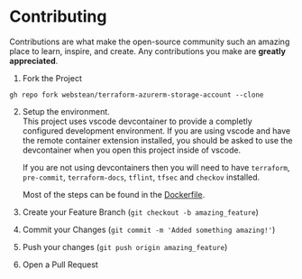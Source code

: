# Contributing
Contributions are what make the open-source community such an amazing place to learn, inspire, and create. Any contributions you make are **greatly appreciated**.

1. Fork the Project

```shell
gh repo fork webstean/terraform-azurerm-storage-account --clone
```
2. Setup the environment.  
   This project uses vscode devcontainer to provide a completly configured development environment. If you are using vscode and have the remote container extension installed, you should be asked to use the devcontainer when you open this project inside of vscode.

   If you are not using devcontainers then you will need to have `terraform`, `pre-commit`, `terraform-docs`, `tflint`, `tfsec` and `checkov` installed. 

   Most of the steps can be found in the [Dockerfile](.devcontainer/Dockerfile).
3. Create your Feature Branch (`git checkout -b amazing_feature`)

4. Commit your Changes (`git commit -m 'Added something amazing!'`)

5. Push your changes (`git push origin amazing_feature`)

6. Open a Pull Request

